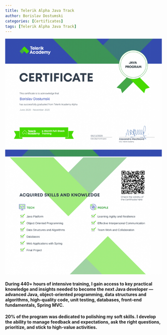 ```yaml
---
title: Telerik Alpha Java Track
author: Borislav Dostumski
categories: [Certificates]
tags: [Telerik Alpha Java Track]
---
```


![Telerik Alpha Java Track](../../assets/img/certificates/telerik-academy-certificate-alpha-java-track-1.png)

#### During 440+ hours of intensive training, I gain access to key practical knowledge and insights needed to become the next Java developer — advanced Java, object-oriented programming, data structures and algorithms, high-quality code, unit testing, databases, front-end fundamentals, Spring MVC.

#### 20% of the program was dedicated to polishing my soft skills. I develop the ability to manage feedback and expectations, ask the right questions, prioritize, and stick to high-value activities.
